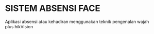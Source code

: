 # SISTEM ABSENSI FACE
Aplikasi absensi atau kehadiran menggunakan teknik pengenalan wajah plus hikVision
